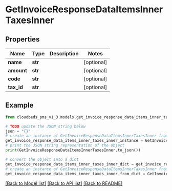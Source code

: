 # GetInvoiceResponseDataItemsInnerTaxesInner


## Properties

Name | Type | Description | Notes
------------ | ------------- | ------------- | -------------
**name** | **str** |  | [optional] 
**amount** | **str** |  | [optional] 
**code** | **str** |  | [optional] 
**tax_id** | **str** |  | [optional] 

## Example

```python
from cloudbeds_pms_v1_3.models.get_invoice_response_data_items_inner_taxes_inner import GetInvoiceResponseDataItemsInnerTaxesInner

# TODO update the JSON string below
json = "{}"
# create an instance of GetInvoiceResponseDataItemsInnerTaxesInner from a JSON string
get_invoice_response_data_items_inner_taxes_inner_instance = GetInvoiceResponseDataItemsInnerTaxesInner.from_json(json)
# print the JSON string representation of the object
print(GetInvoiceResponseDataItemsInnerTaxesInner.to_json())

# convert the object into a dict
get_invoice_response_data_items_inner_taxes_inner_dict = get_invoice_response_data_items_inner_taxes_inner_instance.to_dict()
# create an instance of GetInvoiceResponseDataItemsInnerTaxesInner from a dict
get_invoice_response_data_items_inner_taxes_inner_from_dict = GetInvoiceResponseDataItemsInnerTaxesInner.from_dict(get_invoice_response_data_items_inner_taxes_inner_dict)
```
[[Back to Model list]](../README.md#documentation-for-models) [[Back to API list]](../README.md#documentation-for-api-endpoints) [[Back to README]](../README.md)


